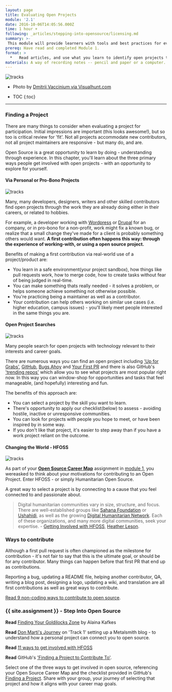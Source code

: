 ```yaml
---
layout: page
title: Evaluating Open Projects
module: '2.1'
date: 2016-10-06T14:05:56.000Z
time: 1 hour +
following: _articles/stepping-into-opensource/licensing.md
summary: >-
 This module will provide learners with tools and best practices for evaluating open source projects for contribution.
prereq: Have read and completed Module 1.
format: >
  *   Read articles, and use what you learn to identify open projects that match your goals.
materials: A way of recording notes -- pencil and paper or a computer.
---
```


![tracks]({{site.baseurl}}/img/tracks.jpg)

* Photo by [Dmitrii Vaccinium via Visualhunt.com](https://visualhunt.com/p/dmitrii-vaccinium/)

* TOC
{:toc}
---

### Finding a Project

There are many things to consider when evaluating a project for participation. Initial impressions are important (this looks awesome!), but so too is critical review for 'fit'. Not all projects accommodate new contributors, not all project maintainers are responsive - but many do, and are.

Open Source is a great opportunity to learn by doing - understanding through experience. In this chapter, you'll learn about the three primary ways people get involved with open projects - with an opportunity to explore for yourself.

#### Via Personal or Pro-Bono Projects

![tracks]({{site.baseurl}}/img/building.jpg)

Many, many developers, designers, writers and other skilled contributors find open projects through the work they are already doing either in their careers, or related to hobbies.

For example, a developer working with [Wordpress](http://wordpress.org) or [Drupal](http://drupal.org) for an company, or in pro-bono for a non-profit, work might fix a known bug, or realize that a small change they've made for a client is probably something others would want. **A first contribution often happens this way: through the experience of working-with, or using a open source project.**

Benefits of making a first contribution via real-world use of a project/product are:

* You learn in a safe environment(your project sandbox), how things like pull requests work, how to merge code, how to create tasks without fear of being judged in real-time.
* You can make something thats really needed - it solves a problem, or helps someone achieve something not otherwise possible.
* You're practicing being a maintainer as well as a contributor.
* Your contribution can help others working on similar use cases (i.e. higher education, campus issues) - you'll likely meet people interested in the same things you are.

#### Open Project Searches

![tracks]({{site.baseurl}}/img/seek.jpg)

Many people search for open projects with technology relevant to their interests and career goals.

There are numerous ways you can find an open project including ['Up for Grabs'](http://up-for-grabs.net), [GitHub](https://github.com/explore/), [Bugs Ahoy](https://www.joshmatthews.net/bugsahoy/?a11y=1&simple=1) and [Your First PR](https://yourfirstpr.github.io/) and there is also GitHub's ['trending repos'](https://github.com/trending) which allow you to see what projects are most popular right now. In this way you can window-shop for opportunities and tasks that feel manageable, (and hopefully) interesting and fun.

The benefits of this approach are:

* You can select a project by the skill you want to learn.
* There's opportunity to apply our checklist(below) to assess - avoiding hostile, inactive or unresponsive communities.
* You can look for projects with people you hope to meet, or have been inspired by in some way.
* If you don't like that project, it's easier to step away than if you have a work project reliant on the outcome.

#### Changing the World -  HFOSS

![tracks]({{site.baseurl}}/img/hands.jpg)

As part of your **[Open Source Career Map](https://docs.google.com/document/d/1u8G3cTYVBrSWcUIaU_m7Xixr3wlDS3rlBL4HvCzoPPw/edit#)** assignment in [module 1](http://127.0.0.1:4000/learning-open-source/articles/open-is-an-attitude/opening-your-future/), you wereasked to think about your motivations for contributing to an Open Project. Enter HFOSS - or simply Humanitarian Open Source.

A great way to select a project is by connecting to a cause that you feel connected to and passionate about.

> Digital humanitarian communities vary in size, structure, and focus. There are well-established groups like [Sahana Foundation](https://sahanafoundation.org/) or [Ushahidi](http://sahanafoundation.org/), as well as the growing [Digital Humanitarian Network](http://digitalhumanitarians.com/). Each of these organizations, and many more digital communities, seek your expertise.  - [Getting Involved with HFOSS](https://opensource.com/life/15/2/getting-involved-hfoss), [Heather Leson](https://opensource.com/users/hleson).

### Ways to contribute

Although a first pull request is often championed as the milestone for contribution - it's not fair to say that this is the ultimate goal, or should be for any contributor.  Many things can happen before that first PR that end up as contributions.

Reporting a bug, updating a README file, helping another contributor, QA,  writing a blog post, designing a logo, updating a wiki, and translation are all first contributions as well as great ways to contribute.

[Read 9 non-coding ways to contribute to open source](https://opensource.com/life/16/1/8-ways-contribute-open-source-without-writing-code).

### {{ site.assignment }} - Step Into Open Source

**Read** [Finding Your Goldilocks Zone](https://github.com/trending) by Alaina Kafkes

**Read** [Don Marti's Journey](https://blog.zgp.org/am-i-metal-yet/) on 'Track 1' setting up a Metalsmith blog - to understand how a personal project can connect you to open source.

**Read** [11 ways to get involved with HFOSS](https://opensource.com/life/15/2/getting-involved-hfoss)

**Read** GitHub's ['Finding a Project to Contribute To'](https://opensource.guide/how-to-contribute/#finding-a-project-to-contribute-to).

Select one of the three ways to get involved in open source, referencing your Open Source Career Map and the checklist provided in GitHub's [Finding a Project](https://opensource.guide/how-to-contribute/#finding-a-project-to-contribute-to).  Share with your group, your journey of selecting that project and how it aligns with your career map goals.
